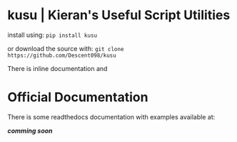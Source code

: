 # kusu | Kieran's Useful Script Utilities

install using:
`pip install kusu`

or download the source with:
`git clone https://github.com/Descent098/kusu`

There is inline documentation and 

# Official Documentation
There is some readthedocs documentation with examples available at:

__*comming soon*__